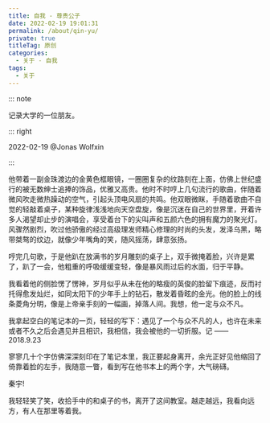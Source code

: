 ```yaml
---
title: 自我 - 尊贵公子
date: 2022-02-19 19:01:31
permalink: /about/qin-yu/
private: true
titleTag: 原创
categories:
  - 关于 - 自我
tags:
  - 关于
---
```


::: note

记录大学的一位朋友。

::: right

2022-02-19 @Jonas Wolfxin

:::


他带着一副金珠渡边的金黄色框眼镜，一圈圈复杂的纹路刻在上面，仿佛上世纪盛行的被无数绅士追捧的饰品，优雅又高贵。他时不时哼上几句流行的歌曲，伴随着微风吹走微热躁动的空气，引起头顶电风扇的共鸣。他双眼微眯，手随着歌曲不自觉的轻敲着桌子，某种旋律浅浅地向天空盘旋，像是沉迷在自己的世界里，开着许多人渴望却止步的演唱会，享受着台下的尖叫声和五颜六色的拥有魔力的聚光灯。风骤然剧烈，吹过他骄傲的经过高级理发师精心修理的时尚的头发，发泽乌黑，略带桀骜的纹边，就像少年嘴角的笑，随风摇荡，肆意张扬。

哼完几句歌，于是他趴在放满书的岁月雕刻的桌子上，双手微掩着脸，兴许是累了，趴了一会，他粗重的呼吸缓缓变轻，像是暴风雨过后的水面，归于平静。

我看着他的侧脸愣了愣神，岁月似乎从未在他的略瘦的英俊的脸留下痕迹，反而衬托得愈发灿烂，如同太阳下的少年手上的钻石，散发着昏眩的金光。他的脸上的线条菱角分明，像是上帝亲手刻的一幅画，掉落人间。我想，他一定与众不凡。

我拿起空白的笔记本的一页，轻轻的写下：遇见了一个与众不凡的人，也许在未来或者不久之后会遇见并且相识，我相信，我会被他的一切折服。记 —— 2018.9.23
                                  
寥寥几十个字仿佛深深刻印在了笔记本里，我正要起身离开，余光正好见他缩回了倚靠着脸的左手，我随意一瞥，看到写在他书本上的两个字，大气磅礴。

秦宇!

我轻轻笑了笑，收拾手中的和桌子的书，离开了这间教室。越走越远，我看向远方，有人在那里等着我。